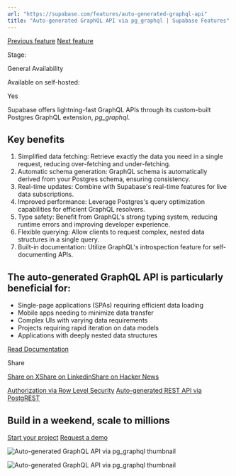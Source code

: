 ```yaml
---
url: "https://supabase.com/features/auto-generated-graphql-api"
title: "Auto-generated GraphQL API via pg_graphql | Supabase Features"
---
```


[Previous feature](https://supabase.com/features/row-level-security) [Next feature](https://supabase.com/features/auto-generated-rest-api)

Stage:

General Availability

Available on self-hosted:

Yes

Supabase offers lightning-fast GraphQL APIs through its custom-built Postgres GraphQL extension, _pg\_graphql_.

## Key benefits

1. Simplified data fetching: Retrieve exactly the data you need in a single request, reducing over-fetching and under-fetching.
2. Automatic schema generation: GraphQL schema is automatically derived from your Postgres schema, ensuring consistency.
3. Real-time updates: Combine with Supabase's real-time features for live data subscriptions.
4. Improved performance: Leverage Postgres's query optimization capabilities for efficient GraphQL resolvers.
5. Type safety: Benefit from GraphQL's strong typing system, reducing runtime errors and improving developer experience.
6. Flexible querying: Allow clients to request complex, nested data structures in a single query.
7. Built-in documentation: Utilize GraphQL's introspection feature for self-documenting APIs.

## The auto-generated GraphQL API is particularly beneficial for:

- Single-page applications (SPAs) requiring efficient data loading
- Mobile apps needing to minimize data transfer
- Complex UIs with varying data requirements
- Projects requiring rapid iteration on data models
- Applications with deeply nested data structures

[Read Documentation](https://supabase.com/docs/guides/graphql/api)

Share

[Share on X](https://twitter.com/intent/tweet?url=https%3A%2F%2Fsupabase.com%2Ffeatures%2Fauto-generated-graphql-api&text=Auto-generated%20GraphQL%20API%20via%20pg_graphql%20%7C%20Supabase%20Features)[Share on Linkedin](https://www.linkedin.com/shareArticle?url=https%3A%2F%2Fsupabase.com%2Ffeatures%2Fauto-generated-graphql-api&text=Auto-generated%20GraphQL%20API%20via%20pg_graphql%20%7C%20Supabase%20Features)[Share on Hacker News](https://news.ycombinator.com/submitlink?u=https%3A%2F%2Fsupabase.com%2Ffeatures%2Fauto-generated-graphql-api&t=Auto-generated%20GraphQL%20API%20via%20pg_graphql%20%7C%20Supabase%20Features)

[Authorization via Row Level Security](https://supabase.com/features/row-level-security) [Auto-generated REST API via PostgREST](https://supabase.com/features/auto-generated-rest-api)

## Build in a weekend, scale to millions

[Start your project](https://supabase.com/dashboard) [Request a demo](https://supabase.com/contact/sales)

![Auto-generated GraphQL API via pg_graphql thumbnail](https://supabase.com/_next/image?url=%2Fimages%2Ffeatures%2Fauto-generated-graphql-api-light.png&w=3840&q=100&dpl=dpl_7FY8EmFQ6G3YqautJ4Fvh1viLnvu)

![Auto-generated GraphQL API via pg_graphql thumbnail](https://supabase.com/_next/image?url=%2Fimages%2Ffeatures%2Fauto-generated-graphql-api.png&w=3840&q=100&dpl=dpl_7FY8EmFQ6G3YqautJ4Fvh1viLnvu)